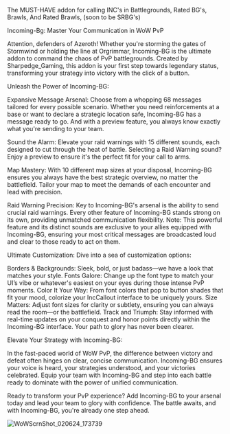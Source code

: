 The MUST-HAVE addon for calling INC's in Battlegrounds, Rated BG's, Brawls, And Rated Brawls, (soon to be SRBG's)

 

Incoming-Bg: Master Your Communication in WoW PvP

 

Attention, defenders of Azeroth! Whether you're storming the gates of Stormwind or holding the line at Orgrimmar, Incoming-BG is the ultimate addon to command the chaos of PvP battlegrounds. Created by Sharpedge_Gaming, this addon is your first step towards legendary status, transforming your strategy into victory with the click of a button.

Unleash the Power of Incoming-BG:

Expansive Message Arsenal: Choose from a whopping 68 messages tailored for every possible scenario. Whether you need reinforcements at a base or want to declare a strategic location safe, Incoming-BG has a message ready to go. And with a preview feature, you always know exactly what you're sending to your team.

Sound the Alarm: Elevate your raid warnings with 15 different sounds, each designed to cut through the heat of battle. Selecting a Raid Warning sound? Enjoy a preview to ensure it's the perfect fit for your call to arms.

Map Mastery: With 10 different map sizes at your disposal, Incoming-BG ensures you always have the best strategic overview, no matter the battlefield. Tailor your map to meet the demands of each encounter and lead with precision.

Raid Warning Precision: Key to Incoming-BG's arsenal is the ability to send crucial raid warnings. Every other feature of Incoming-BG stands strong on its own, providing unmatched communication flexibility. Note: This powerful feature and its distinct sounds are exclusive to your allies equipped with Incoming-BG, ensuring your most critical messages are broadcasted loud and clear to those ready to act on them.

Ultimate Customization: Dive into a sea of customization options:

Borders & Backgrounds: Sleek, bold, or just badass—we have a look that matches your style.
Fonts Galore: Change up the font type to match your UI’s vibe or whatever's easiest on your eyes during those intense PvP moments.
Color It Your Way: From font colors that pop to button shades that fit your mood, colorize your IncCallout interface to be uniquely yours.
Size Matters: Adjust font sizes for clarity or subtlety, ensuring you can always read the room—or the battlefield.
Track and Triumph: Stay informed with real-time updates on your conquest and honor points directly within the Incoming-BG interface. Your path to glory has never been clearer.

Elevate Your Strategy with Incoming-BG:

In the fast-paced world of WoW PvP, the difference between victory and defeat often hinges on clear, concise communication. Incoming-BG ensures your voice is heard, your strategies understood, and your victories celebrated. Equip your team with Incoming-BG and step into each battle ready to dominate with the power of unified communication.

Ready to transform your PvP experience? Add Incoming-BG to your arsenal today and lead your team to glory with confidence. The battle awaits, and with Incoming-BG, you're already one step ahead.


 
![WoWScrnShot_020624_173739](https://github.com/The-Sickness/Incoming-BG/assets/5657780/f6b3c5a0-23a1-452f-a3e5-7218eae1d9bd)

